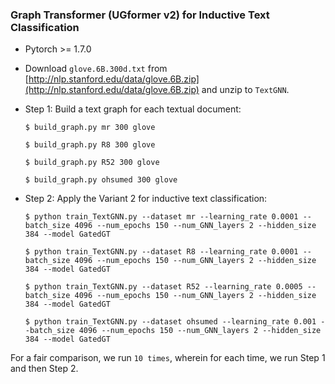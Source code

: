 ### Graph Transformer (UGformer v2) for Inductive Text Classification

- Pytorch >= 1.7.0

- Download `glove.6B.300d.txt` from [http://nlp.stanford.edu/data/glove.6B.zip](http://nlp.stanford.edu/data/glove.6B.zip) and unzip to `TextGNN`.

- Step 1: Build a text graph for each textual document:

      $ build_graph.py mr 300 glove
      
      $ build_graph.py R8 300 glove
      
      $ build_graph.py R52 300 glove
      
      $ build_graph.py ohsumed 300 glove

- Step 2: Apply the Variant 2 for inductive text classification:

      $ python train_TextGNN.py --dataset mr --learning_rate 0.0001 --batch_size 4096 --num_epochs 150 --num_GNN_layers 2 --hidden_size 384 --model GatedGT
		  
      $ python train_TextGNN.py --dataset R8 --learning_rate 0.0001 --batch_size 4096 --num_epochs 150 --num_GNN_layers 2 --hidden_size 384 --model GatedGT
		
      $ python train_TextGNN.py --dataset R52 --learning_rate 0.0005 --batch_size 4096 --num_epochs 150 --num_GNN_layers 2 --hidden_size 384 --model GatedGT
		
      $ python train_TextGNN.py --dataset ohsumed --learning_rate 0.001 --batch_size 4096 --num_epochs 150 --num_GNN_layers 2 --hidden_size 384 --model GatedGT
      
For a fair comparison, we run `10 times`, wherein for each time, we run Step 1 and then Step 2.
